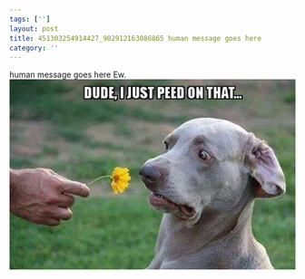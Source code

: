 ```yaml
---
tags: ['']
layout: post
title: 451303254914427_902912163086865 human message goes here
category: ''
---
```

human message goes here
Ew.
![451303254914427_902912163086865](/uploads/2015-2-7-451303254914427_902912163086865-human-message-goes-here.jpg)
